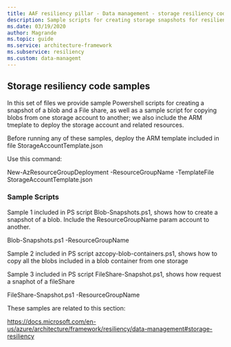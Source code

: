 ```yaml
---
title: AAF resiliency pillar - Data management - storage resiliency code samples 
description: Sample scripts for creating storage snapshots for resiliency
ms.date: 03/19/2020
author: Magrande
ms.topic: guide
ms.service: architecture-framework
ms.subservice: resiliency
ms.custom: data-managemt
---
```


## Storage resiliency code samples 


In this set of files we provide sample Powershell scripts for creating a snapshot of a blob and a File share, as well as a sample script for copying blobs from one storage account to another; we also include the ARM tmeplate to deploy the storage account and related resources.

Before running any of these samples, deploy the ARM template included in file StorageAccountTemplate.json

Use this command:

New-AzResourceGroupDeployment -ResourceGroupName <resource-group-name> -TemplateFile StorageAccountTemplate.json

### Sample Scripts


Sample 1 included in PS script Blob-Snapshots.ps1, shows how to create a snapshot of a blob. Include the  ResourceGroupName param account to another.

Blob-Snapshots.ps1 -ResourceGroupName <ResourceGroupName>

Sample 2 included in PS script azcopy-blob-containers.ps1, shows how to copy all the blobs included in a blob container from one storage 

Sample 3 included in PS script FileShare-Snapshot.ps1, shows how request a snaphot of a fileShare 

FileShare-Snapshot.ps1 -ResourceGroupName <ResourceGroupName>



These samples are related to this section:

https://docs.microsoft.com/en-us/azure/architecture/framework/resiliency/data-management#storage-resiliency
